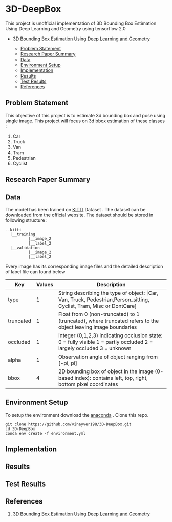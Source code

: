 # 3D-DeepBox 

This project is unofficial implementation of 3D Bounding Box Estimation Using Deep Learning and Geometry using tensorflow 2.0
- [3D Bounding Box Estimation Using Deep Learning and Geometry](#3d-deepbox)

  * [Problem Statement](#problem-statement)
  * [Research Paper Summary](#research-paper-summary)
  * [Data](#data)
  * [Environment Setup](#environment-setup)
  * [Implementation](#implementation)
  * [Results](#results)
  * [Test Results](#test-results)
  * [References](#references)
  
  
## Problem Statement

This objective of this project is to estimate 3d bounding box and pose using single image. This project will focus on 3d bbox estimation of these classes :

 1. Car
 2. Truck
 3. Van
 4. Tram
 5. Pedestrian
 6. Cyclist
 
## Research Paper Summary 


## Data

The model has been trained on [KITTI](http://www.cvlibs.net/datasets/kitti/) Dataset . The dataset can be downloaded from the official website. 
The dataset should be stored in following structure :
```
--kitti
  |__training
          |__image_2          
          |__label_2          
  |__validation
          |__image_2
          |__label_2
 ```
 
 Every image has its corresponding image files and the detailed description of label file can found below 
 
 | Key       	| Values 	| Description                                                                                                           	|
|-----------	|--------	|-----------------------------------------------------------------------------------------------------------------------	|
| type      	| 1      	| String describing the type of object: [Car, Van, Truck, Pedestrian,Person_sitting, Cyclist, Tram, Misc or DontCare]   	|
| truncated 	| 1      	| Float from 0 (non-truncated) to 1 (truncated), where truncated refers to the object leaving image boundaries          	|
| occluded  	| 1      	| Integer (0,1,2,3) indicating occlusion state:  0 = fully visible 1 = partly occluded 2 = largely occluded 3 = unknown 	|
| alpha     	| 1      	| Observation angle of object ranging from [-pi, pi]                                                                    	|
| bbox      	| 4      	| 2D bounding box of object in the image (0-based index): contains left, top, right, bottom pixel coordinates           	|
          
## Environment Setup

To setup the environment download the [anaconda](https://www.anaconda.com/) . 
Clone this repo.

```
git clone https://github.com/vinayver198/3D-DeepBox.git
cd 3D-DeepBox
conda env create -f environment.yml
```
## Implementation

## Results
## Test Results
## References

1. [3D Bounding Box Estimation Using Deep Learning and Geometry](https://arxiv.org/pdf/1612.00496v2.pdf)
